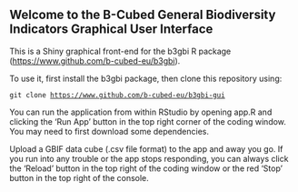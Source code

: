 
## Welcome to the B-Cubed General Biodiversity Indicators Graphical User Interface

This is a Shiny graphical front-end for the b3gbi R package
(<https://www.github.com/b-cubed-eu/b3gbi>).

To use it, first install the b3gbi package, then clone this repository
using:

<code>git clone <https://www.github.com/b-cubed-eu/b3gbi-gui></code>

You can run the application from within RStudio by opening app.R and
clicking the ‘Run App’ button in the top right corner of the coding
window. You may need to first download some dependencies.

Upload a GBIF data cube (.csv file format) to the app and away you go.
If you run into any trouble or the app stops responding, you can always
click the ‘Reload’ button in the top right of the coding window or the
red ‘Stop’ button in the top right of the console.
